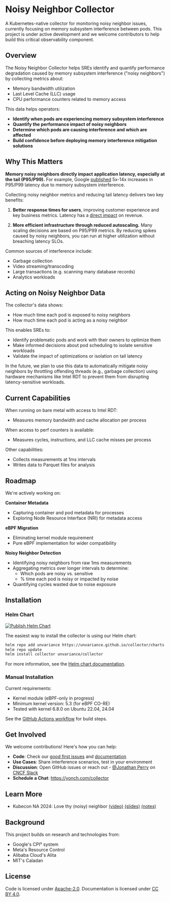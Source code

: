 # Noisy Neighbor Collector

A Kubernetes-native collector for monitoring noisy neighbor issues, currently focusing on memory subsystem interference between pods. This project is under active development and we welcome contributors to help build this critical observability component.

## Overview

The Noisy Neighbor Collector helps SREs identify and quantify performance degradation caused by memory subsystem interference ("noisy neighbors") by collecting metrics about:

- Memory bandwidth utilization
- Last Level Cache (LLC) usage 
- CPU performance counters related to memory access

This data helps operators:
- **Identify when pods are experiencing memory subsystem interference**
- **Quantify the performance impact of noisy neighbors**  
- **Determine which pods are causing interference and which are affected**
- **Build confidence before deploying memory interference mitigation solutions**

## Why This Matters

**Memory noisy neighbors directly impact application latency, especially at the tail (P95/P99).** For example, Google [published](https://dl.acm.org/doi/10.1145/2749469.2749475) 5x-14x increases in P95/P99 latency due to memory subsystem interference.

Collecting noisy neighbor metrics and reducing tail latency delivers two key benefits:

1. **Better response times for users**, improving customer experience and key business metrics. Latency has a [direct impact](https://www.gigaspaces.com/blog/amazon-found-every-100ms-of-latency-cost-them-1-in-sales/) on revenue.

2. **More efficient infrastructure through reduced autoscaling.** Many scaling decisions are based on P95/P99 metrics. By reducing spikes caused by noisy neighbors, you can run at higher utilization without breaching latency SLOs.

Common sources of interference include:
- Garbage collection
- Video streaming/transcoding
- Large transactions (e.g. scanning many database records)
- Analytics workloads

## Acting on Noisy Neighbor Data

The collector's data shows:

- How much time each pod is exposed to noisy neighbors
- How much time each pod is acting as a noisy neighbor

This enables SREs to:

- Identify problematic pods and work with their owners to optimize them  
- Make informed decisions about pod scheduling to isolate sensitive workloads
- Validate the impact of optimizations or isolation on tail latency

In the future, we plan to use this data to automatically mitigate noisy neighbors by throttling offending threads (e.g., garbage collection) using hardware mechanisms like Intel RDT to prevent them from disrupting latency-sensitive workloads.

## Current Capabilities

When running on bare metal with access to Intel RDT:
- Measures memory bandwidth and cache allocation per process

When access to perf counters is available:
- Measures cycles, instructions, and LLC cache misses per process  

Other capabilities:
- Collects measurements at 1ms intervals
- Writes data to Parquet files for analysis

## Roadmap

We're actively working on:

**Container Metadata**  
- Capturing container and pod metadata for processes
- Exploring Node Resource Interface (NRI) for metadata access

**eBPF Migration** 
- Eliminating kernel module requirement
- Pure eBPF implementation for wider compatibility

**Noisy Neighbor Detection**  
- Identifying noisy neighbors from raw 1ms measurements
- Aggregating metrics over longer intervals to determine:
  - Which pods are noisy vs. sensitive 
  - % time each pod is noisy or impacted by noise
- Quantifying cycles wasted due to noise exposure

## Installation

### Helm Chart

[![Publish Helm Chart](https://github.com/unvariance/collector/actions/workflows/publish-helm-chart.yaml/badge.svg)](https://github.com/unvariance/collector/actions/workflows/publish-helm-chart.yaml)

The easiest way to install the collector is using our Helm chart:

```bash
helm repo add unvariance https://unvariance.github.io/collector/charts
helm repo update
helm install collector unvariance/collector
```

For more information, see the [Helm chart documentation](charts/collector/README.md).

### Manual Installation

Current requirements:
- Kernel module (eBPF-only in progress) 
- Minimum kernel version: 5.3 (for eBPF CO-RE) 
- Tested with kernel 6.8.0 on Ubuntu 22.04, 24.04

See the [GitHub Actions workflow](.github/workflows/test-ebpf-collector.yaml) for build steps.

## Get Involved 

We welcome contributions! Here's how you can help:

- **Code**: Check our [good first issues](../../issues?q=is:open+is:issue+label:"good+first+issue") and [documentation](https://unvariance.github.io/collector/)
- **Use Cases**: Share interference scenarios, test in your environment  
- **Discussion**: Open GitHub issues or reach out - [@Jonathan Perry](https://cloud-native.slack.com/team/U019KBNGKFT) on [CNCF Slack](https://slack.cncf.io/)
- **Schedule a Chat**: https://yonch.com/collector

## Learn More

- Kubecon NA 2024: Love thy (noisy) neighbor [(video)](https://www.youtube.com/watch?v=VsYp_Z1PvOc) [(slides)](https://static.sched.com/hosted_files/kccncna2024/93/Slides_Kubecon%20NA%2724_%20Love%20thy%20%28Noisy%29%20Neighbor.pdf) [(notes)](https://static.sched.com/hosted_files/kccncna2024/50/Transcript_and_Slides__Love_thy_%28Noisy%29_Neighbor.pdf)

## Background

This project builds on research and technologies from:
- Google's CPI² system 
- Meta's Resource Control
- Alibaba Cloud's Alita
- MIT's Caladan  

## License

Code is licensed under [Apache-2.0](https://www.apache.org/licenses/LICENSE-2.0). Documentation is licensed under [CC BY 4.0](https://creativecommons.org/licenses/by/4.0/).